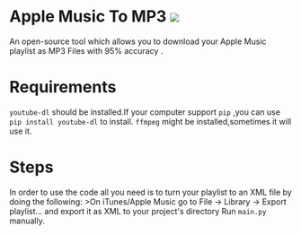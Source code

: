 # Apple Music To MP3 ![](https://camo.githubusercontent.com/78f47a09877ba9d28da1887a93e5c3bc2efb309c1e910eb21135becd2998238a/68747470733a2f2f696d672e736869656c64732e696f2f62616467652f4c6963656e73652d4d49542d79656c6c6f772e737667)
An open-source tool which allows you to download your Apple Music playlist as MP3 Files with 95% accuracy .

# Requirements
`youtube-dl` should be installed.If your computer support `pip` ,you can use `pip install youtube-dl` to install.
`ffmpeg` might be installed,sometimes it will use it.
# Steps
In order to use the code all you need is to turn your playlist to an XML file by doing the following:
    >On iTunes/Apple Music go to File -> Library -> Export playlist... and export it as XML to your project's directory
Run `main.py` manually.
